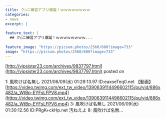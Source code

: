 ```yaml
---
title: ク○ニ練習アプリ爆誕！ｗｗｗｗｗｗｗｗ
categories:
- news
excerpt: |
  
feature_text: |
  ## ク○ニ練習アプリ爆誕！ｗｗｗｗｗｗｗｗ...
  
feature_image: "https://picsum.photos/2560/600?image=733"
image: "https://picsum.photos/2560/600?image=733"
---
```


[http://vipsister23.com/archives/9837797.html](http://vipsister23.com/archives/9837797.html)
posted on 

<!--more-->

1: 風吹けば名無し 2021/06/09(水) 01:29:13.97 ID:eaxoeTeq0.net 【動画】[https://video.twimg.com/ext_tw_video/1390639114496602115/pu/vid/886x482/a_WtBp-EYFsLFPV8.mp4](https://video.twimg.com/ext_tw_video/1390639114496602115/pu/vid/886x482/a_WtBp-EYFsLFPV8.mp4) 3: 風吹けば名無し 2021/06/09(水) 01:30:12.56 ID:PRgK+ckHp.net 汚ねえよ 8: 風吹けば名無...
